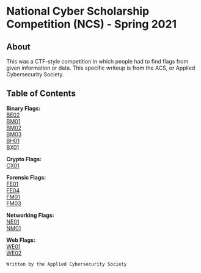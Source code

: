 # National Cyber Scholarship Competition (NCS) - Spring 2021

## About
This was a CTF-style competition in which people had to find flags from given information or data.
This specific writeup is from the ACS, or Applied Cybersecurity Society.

## Table of Contents
**Binary Flags:**\
[BE02](./Binary/BE02.md)\
[BM01](./Binary/BM01.md)\
[BM02](./Binary/BM02.md)\
[BM03](./Binary/BM03.md)\
[BH01](./Binary/BH01.md)\
[BX01](./Binary/BX01.md)

**Crypto Flags:**\
[CX01](./Crypto/CX01.md)

**Forensic Flags:**\
[FE01](./Forensics/FE01.md)\
[FE04](./Forensics/FE04.md)\
[FM01](./Forensics/FM01.md)\
[FM03](./Forensics/FM03.md)


**Networking Flags:**\
[NE01](./Networking/NE01.md)\
[NM01](./Networking/NM01.md)

**Web Flags:**\
[WE01](./Web/WE01.md)\
[WE02](./Web/WE02.md)

```
Written by the Applied Cybersecurity Society
```
